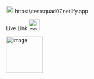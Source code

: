 <img width="20" height="20" alt="image" src="https://github.com/user-attachments/assets/e2f70020-728b-44d2-adfd-e63f03fd78f6" />
https://testsquad07.netlify.app



Live Link
<img width="30" height="30" alt="image" src="https://github.com/user-attachments/assets/d476e43f-f76a-4392-85bf-2873f0c2a840" />


<img width="100" height="100" alt="image" src="https://github.com/user-attachments/assets/4cb87b29-d90b-4deb-950b-a2366d1eae74" />

